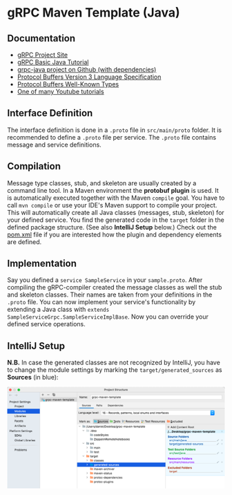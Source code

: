 # gRPC Maven Template (Java)

## Documentation

- [gRPC Project Site](https://grpc.io)
- [gRPC Basic Java Tutorial](https://grpc.io/docs/languages/java/basics/)
- [grpc-java project on Github (with dependencies)](https://github.com/grpc/grpc-java/blob/master/README.md)
- [Protocol Buffers Version 3 Language Specification](https://developers.google.com/protocol-buffers/docs/reference/proto3-spec)
- [Protocol Buffers Well-Known Types](https://developers.google.com/protocol-buffers/docs/reference/google.protobuf)
- [One of many Youtube tutorials](https://www.youtube.com/watch?v=DU-q5kOf2Rc)

## Interface Definition

The interface definition is done in a `.proto` file in `src/main/proto` folder.
It is recommended to define a `.proto` file per service. 
The `.proto` file contains message and service definitions.

## Compilation

Message type classes, stub, and skeleton are usually created by a command line tool.
In a Maven environment the **protobuf plugin** is used. 
It is automatically executed together with the Maven `compile` goal.
You have to call `mvn compile` or use your IDE's Maven support to compile your project.
This will automatically create all Java classes (messages, stub, skeleton) for your defined service.
You find the generated code in the `target` folder in the defined package structure. (See also **IntelliJ Setup** below.)
Check out the [pom.xml](pom.xml) file if you are interested how the plugin and dependency elements are defined.

## Implementation

Say you defined a `service SampleService` in your `sample.proto`. 
After compiling the gRPC-compiler created the message classes as well the stub and skeleton classes. 
Their names are taken from your definitions in the `.proto` file.
You can now implement your service's functionality by extending a Java class with `extends SampleServiceGrpc.SampleServiceImplBase`.
Now you can override your defined service operations.

## IntelliJ Setup

**N.B.** In case the generated classes are not recognized by IntelliJ, you have to change the module settings
by marking the `target/generated_sources` as **Sources** (in blue):

![](module_settings.png)

